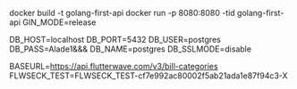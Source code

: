 docker build -t golang-first-api
docker run -p 8080:8080 -tid golang-first-api
GIN_MODE=release

DB_HOST=localhost
DB_PORT=5432
DB_USER=postgres
DB_PASS=Alade1&&&
DB_NAME=postgres
DB_SSLMODE=disable

BASEURL=https://api.flutterwave.com/v3/bill-categories
FLWSECK_TEST=FLWSECK_TEST-cf7e992ac80002f5ab21ada1e87f94c3-X
